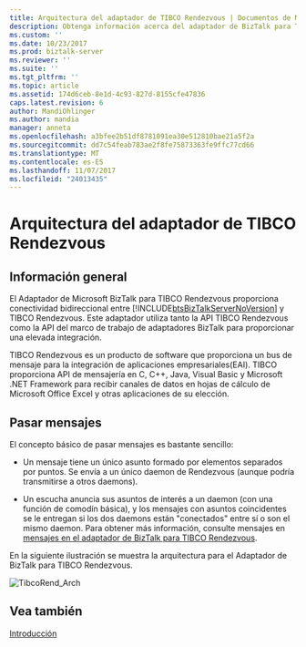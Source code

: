 ```yaml
---
title: Arquitectura del adaptador de TIBCO Rendezvous | Documentos de Microsoft
description: Obtenga información acerca del adaptador de BizTalk para TIBCO Rendezvous funciona, incluidos pasar mensajes, en el servidor BizTalk Server
ms.custom: ''
ms.date: 10/23/2017
ms.prod: biztalk-server
ms.reviewer: ''
ms.suite: ''
ms.tgt_pltfrm: ''
ms.topic: article
ms.assetid: 174d6ceb-8e1d-4c93-827d-8155cfe47836
caps.latest.revision: 6
author: MandiOhlinger
ms.author: mandia
manager: anneta
ms.openlocfilehash: a3bfee2b51df8781091ea30e512810bae21a5f2a
ms.sourcegitcommit: dd7c54feab783ae2f8fe75873363fe9ffc77cd66
ms.translationtype: MT
ms.contentlocale: es-ES
ms.lasthandoff: 11/07/2017
ms.locfileid: "24013435"
---
```

# <a name="architecture-of-the-tibco-rendezvous-adapter"></a>Arquitectura del adaptador de TIBCO Rendezvous

## <a name="overview"></a>Información general
El Adaptador de Microsoft BizTalk para TIBCO Rendezvous proporciona conectividad bidireccional entre [!INCLUDE[btsBizTalkServerNoVersion](../includes/btsbiztalkservernoversion-md.md)] y TIBCO Rendezvous. Este adaptador utiliza tanto la API TIBCO Rendezvous como la API del marco de trabajo de adaptadores BizTalk para proporcionar una elevada integración.  
  
 TIBCO Rendezvous es un producto de software que proporciona un bus de mensaje para la integración de aplicaciones empresariales(EAI). TIBCO proporciona API de mensajería en C, C++, Java, Visual Basic y Microsoft .NET Framework para recibir canales de datos en hojas de cálculo de Microsoft Office Excel y otras aplicaciones de su elección.  
  
## <a name="message-passing"></a>Pasar mensajes  
 El concepto básico de pasar mensajes es bastante sencillo:  
  
-   Un mensaje tiene un único asunto formado por elementos separados por puntos. Se envía a un único daemon de Rendezvous (aunque podría transmitirse a otros daemons).  
  
-   Un escucha anuncia sus asuntos de interés a un daemon (con una función de comodín básica), y los mensajes con asuntos coincidentes se le entregan si los dos daemons están "conectados" entre sí o son el mismo daemon. Para obtener más información, consulte mensajes en [mensajes en el adaptador de BizTalk para TIBCO Rendezvous](../core/messages-in-biztalk-adapter-for-tibco-rendezvous.md).  
  
 En la siguiente ilustración se muestra la arquitectura para el Adaptador de BizTalk para TIBCO Rendezvous.  
  
 ![](../core/media/tibcorend-arch.gif "TibcoRend_Arch")  
  
## <a name="see-also"></a>Vea también  
 [Introducción](../core/getting-started-with-biztalk-adapter-for-tibco-rendezvous.md)  